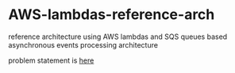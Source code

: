 # AWS-lambdas-reference-arch
reference architecture using AWS lambdas and SQS queues based asynchronous events processing architecture 


problem statement is 
[here](./design/Readme.md)